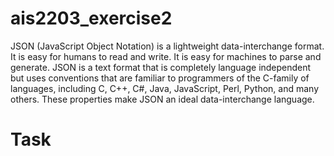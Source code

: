 # ais2203_exercise2

JSON (JavaScript Object Notation) is a lightweight data-interchange format. 
It is easy for humans to read and write. It is easy for machines to parse and generate.
JSON is a text format that is completely language independent but uses conventions that
are familiar to programmers of the C-family of languages, including C, C++, C#, Java, 
JavaScript, Perl, Python, and many others. 
These properties make JSON an ideal data-interchange language.


# Task

